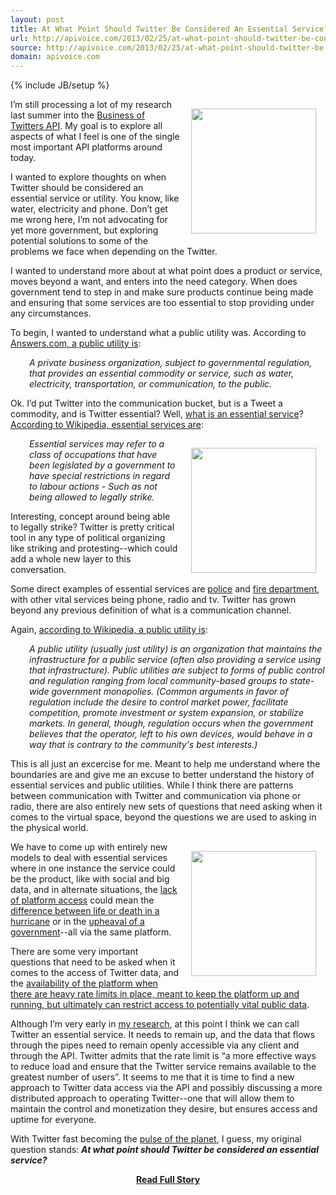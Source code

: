 ```yaml
---
layout: post
title: At What Point Should Twitter Be Considered An Essential Service?
url: http://apivoice.com/2013/02/25/at-what-point-should-twitter-be-considered-an-essential-service/
source: http://apivoice.com/2013/02/25/at-what-point-should-twitter-be-considered-an-essential-service/
domain: apivoice.com
---
```

{% include JB/setup %}<p><p><img style="padding: 15px;" src="https://s3.amazonaws.com/kinlane-productions/api-evangelist/utility/utility-water.jpg" alt="" width="200" align="right" /></p>
<p>I&rsquo;m still processing a lot of my research last summer into the <a title="Business of Twitters API" href="https://s3.amazonaws.com/kinlane-productions/api-evangelist/utility/utility-electricity.jpeg">Business of Twitters API</a>.  My goal is to explore all aspects of what I feel is one of the single most important API platforms around today.</p>
<p>I wanted to explore thoughts on when Twitter should be considered an essential service or utility.  You know, like water, electricity and phone.  Don&rsquo;t get me wrong here, I&rsquo;m not advocating for yet more government, but exploring potential solutions to some of the problems we face when depending on the Twitter.</p>
<p>I wanted to understand more about at what point does a product or service, moves beyond a want, and enters into the need category.  When does government tend to step in and make sure products continue being made and ensuring that some services are too essential to stop providing under any circumstances.</p>
<p>To begin, I wanted to understand what a public utility was.  According to <a href="http://www.answers.com/topic/public-utility">Answers.com, a public utility is</a>:</p>
<p style="padding-left: 30px;"><em>A private business organization, subject to governmental regulation, that provides an essential commodity or service, such as water, electricity, transportation, or communication, to the public.</em></p>
<p>Ok.  I&rsquo;d put Twitter into the communication bucket, but is a Tweet a commodity, and is Twitter essential?  Well, <a href="http://www.wnyc.org/articles/its-free-country/2011/feb/28/whats-essential-government-service/">what is an essential service</a>?  <a href="http://en.wikipedia.org/wiki/Essential_services">According to Wikipedia, essential services are</a>:</p>
<p><img style="padding: 15px;" src="https://s3.amazonaws.com/kinlane-productions/api-evangelist/utility/utility-phone.png" alt="" width="200" align="right" /></p>
<p style="padding-left: 30px;"><em>Essential services may refer to a class of occupations that have been legislated by a government to have special restrictions in regard to labour actions - Such as not being allowed to legally strike.</em></p>
<p>Interesting, concept around being able to legally strike?  Twitter is pretty critical tool in any type of political organizing like striking and protesting--which could add a whole new layer to this conversation.</p>
<p>Some direct examples of essential services are <a title="police" href="https://twitter.com/DCPoliceDept">police</a> and <a title="fire department" href="http://thenextweb.com/uk/2012/12/18/london-fire-brigade-looks-to-set-up-uks-first-emergency-twitter-feed-allowing-you-to-tweet-incidents/">fire department</a>, with other vital services being phone, radio and tv.   Twitter has grown beyond any previous definition of what is a communication channel.&nbsp;</p>
<p>Again, <a href="http://en.wikipedia.org/wiki/Public_utility">according to Wikipedia, a public utility is</a>:</p>
<p style="padding-left: 30px;"><em>A public utility (usually just utility) is an organization that maintains the infrastructure for a public service (often also providing a service using that infrastructure). Public utilities are subject to forms of public control and regulation ranging from local community-based groups to state-wide government monopolies. (Common arguments in favor of regulation include the desire to control market power, facilitate competition, promote investment or system expansion, or stabilize markets. In general, though, regulation occurs when the government believes that the operator, left to his own devices, would behave in a way that is contrary to the community's best interests.)</em></p>
<p>This is all just an excercise for me. Meant to help me understand where the boundaries are and give me an excuse to better understand the history of essential services and public utilities.  While I think there are patterns between communication with Twitter and communication via phone or radio, there are also entirely new sets of questions that need asking when it comes to the virtual space, beyond the questions we are used to asking in the physical world.</p>
<p><img style="padding: 15px;" src="https://s3.amazonaws.com/kinlane-productions/api-evangelist/utility/utility-electricity.jpeg" alt="" width="200" align="right" /></p>
<p>We have to come up with entirely new models to deal with essential services where in one instance the service could be the product, like with social and big data, and in alternate situations, the&nbsp;<a href="https://twitter.com/jasonkincaid/status/263647133675188224">lack of platform access</a> could mean the <a href="http://www.huffingtonpost.com/2012/10/26/hurricane-sandy-twitter_n_2025910.html">difference between life or death in a hurricane</a> or in the <a href="http://idealab.talkingpointsmemo.com/2011/09/study-twitter-played-pivotal-role-in-arab-spring.php">upheaval of a government</a>--all via the same platform.</p>
<p>There are some very important questions that need to be asked when it comes to the access of Twitter data, and the <a href="/2012/06/29/twitter-continues-to-restrict-access-to-our-tweets/">availability of the platform when there are heavy rate limits in place, meant to keep the platform up and running, but ultimately can restrict access to potentially vital public data</a>.</p>
<p>Although I&rsquo;m very early in <a href="http://twitter.apivoice.com/">my research</a>, at this point I think we can call Twitter an essential service.  It needs to remain up, and the data that flows through the pipes need to remain openly accessible via any client and through the API.  Twitter admits that the rate limit is &ldquo;a more effective ways to reduce load and ensure that the Twitter service remains available to the greatest number of users&rdquo;.  It seems to me that it is time to find a new approach to Twitter data access via the API and possibly discussing a more distributed approach to operating Twitter--one that will allow them to maintain the control and monetization they desire, but ensures access and uptime for everyone.</p>
<p>With Twitter fast becoming the <a title="pulse of the planet" href="https://twitter.com/twitter/status/281051652235087872">pulse of the planet</a>, I guess, my original question stands:  <em><strong>At what point should Twitter be considered an essential service?</strong></em></p></p>
<center><p><a href="http://apivoice.com/2013/02/25/at-what-point-should-twitter-be-considered-an-essential-service/" style='padding:25px; font-sze:18px; font-weight: bold;'>Read Full Story</a></p></center>
